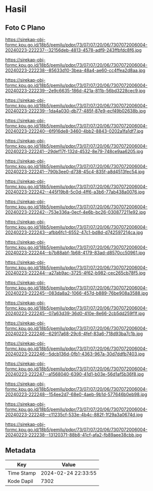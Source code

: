 # Hasil

## Foto C Plano

https://sirekap-obj-formc.kpu.go.id/18b5/pemilu/pdpr/73/07/07/20/06/7307072006004-20240223-222237--32156deb-4813-4578-adf9-243ffbfdc8f6.jpg

https://sirekap-obj-formc.kpu.go.id/18b5/pemilu/pdpr/73/07/07/20/06/7307072006004-20240223-222238--85633d10-3bea-48a4-ae60-cc4ffea2d8aa.jpg

https://sirekap-obj-formc.kpu.go.id/18b5/pemilu/pdpr/73/07/07/20/06/7307072006004-20240223-222239--2e9c6635-186d-421a-811b-56bd3228cec9.jpg

https://sirekap-obj-formc.kpu.go.id/18b5/pemilu/pdpr/73/07/07/20/06/7307072006004-20240223-222239--1da4a030-db77-485f-87e9-ecf49b02638b.jpg

https://sirekap-obj-formc.kpu.go.id/18b5/pemilu/pdpr/73/07/07/20/06/7307072006004-20240223-222240--6f916de8-3460-4bb2-8843-0202a1fa1df7.jpg

https://sirekap-obj-formc.kpu.go.id/18b5/pemilu/pdpr/73/07/07/20/06/7307072006004-20240223-222241--29def17f-132d-4532-8e79-748ce9aa6205.jpg

https://sirekap-obj-formc.kpu.go.id/18b5/pemilu/pdpr/73/07/07/20/06/7307072006004-20240223-222241--790b3ee0-d738-45c4-835f-a8d4513fec54.jpg

https://sirekap-obj-formc.kpu.go.id/18b5/pemilu/pdpr/73/07/07/20/06/7307072006004-20240223-222242--445f19b8-5c0d-4ff6-a3b6-77ab438a0076.jpg

https://sirekap-obj-formc.kpu.go.id/18b5/pemilu/pdpr/73/07/07/20/06/7307072006004-20240223-222242--753e336a-0ecf-4e6b-bc26-030877211e92.jpg

https://sirekap-obj-formc.kpu.go.id/18b5/pemilu/pdpr/73/07/07/20/06/7307072006004-20240223-222243--afbb6fc1-6552-47c1-bd8d-d742597214ca.jpg

https://sirekap-obj-formc.kpu.go.id/18b5/pemilu/pdpr/73/07/07/20/06/7307072006004-20240223-222244--b7b88abf-1b68-4179-83ad-d8570cc50961.jpg

https://sirekap-obj-formc.kpu.go.id/18b5/pemilu/pdpr/73/07/07/20/06/7307072006004-20240223-222244--a27ab9ac-3725-4f62-b982-cec265cb78f5.jpg

https://sirekap-obj-formc.kpu.go.id/18b5/pemilu/pdpr/73/07/07/20/06/7307072006004-20240223-222245--083da8a2-1066-457d-b889-76be908a3588.jpg

https://sirekap-obj-formc.kpu.go.id/18b5/pemilu/pdpr/73/07/07/20/06/7307072006004-20240223-222245--07a63d39-36d0-410e-8e66-2cb5dd259f1f.jpg

https://sirekap-obj-formc.kpu.go.id/18b5/pemilu/pdpr/73/07/07/20/06/7307072006004-20240223-222246--62917a68-29c6-4fef-83a6-718d93ba7c1b.jpg

https://sirekap-obj-formc.kpu.go.id/18b5/pemilu/pdpr/73/07/07/20/06/7307072006004-20240223-222246--5dcb136d-0fb1-4363-967a-30d7ddfb7403.jpg

https://sirekap-obj-formc.kpu.go.id/18b5/pemilu/pdpr/73/07/07/20/06/7307072006004-20240223-222247--a1568040-6390-41d1-b03e-56d1af5b36f8.jpg

https://sirekap-obj-formc.kpu.go.id/18b5/pemilu/pdpr/73/07/07/20/06/7307072006004-20240223-222248--154ee2d7-68e0-4aeb-9b1d-577646b0eb98.jpg

https://sirekap-obj-formc.kpu.go.id/18b5/pemilu/pdpr/73/07/07/20/06/7307072006004-20240223-222248--c11235cf-533e-4b4c-882f-1f29a3a0674d.jpg

https://sirekap-obj-formc.kpu.go.id/18b5/pemilu/pdpr/73/07/07/20/06/7307072006004-20240223-222238--13120371-88b8-41cf-afa2-fb89aee38cbb.jpg


## Metadata

| Key        | Value               |
| ---------- | ------------------- |
| Time Stamp | 2024-02-24 22:33:55 |
| Kode Dapil | 7302                |




